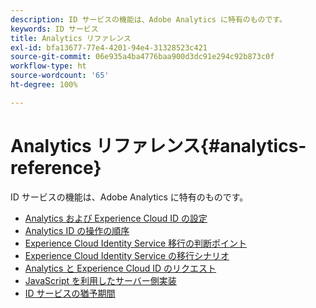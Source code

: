 ```yaml
---
description: ID サービスの機能は、Adobe Analytics に特有のものです。
keywords: ID サービス
title: Analytics リファレンス
exl-id: bfa13677-77e4-4201-94e4-31328523c421
source-git-commit: 06e935a4ba4776baa900d3dc91e294c92b873c0f
workflow-type: ht
source-wordcount: '65'
ht-degree: 100%

---
```


# Analytics リファレンス{#analytics-reference}

ID サービスの機能は、Adobe Analytics に特有のものです。

+ [Analytics および Experience Cloud ID の設定](analytics-ids.md)
+ [Analytics ID の操作の順序](analytics-order-of-operations.md)
+ [Experience Cloud Identity Service 移行の判断ポイント](migration-decisions.md)
+ [Experience Cloud Identity Service の移行シナリオ](migration-scenarios.md)
+ [Analytics と Experience Cloud ID のリクエスト](legacy-analytics.md)
+ [JavaScript を利用したサーバー側実装](server-side.md)
+ [ID サービスの猶予期間](grace-period.md)
<!--+ [Data Collection CNAMEs and Cross-Domain Tracking](cname.md)-->
